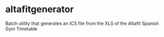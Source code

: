 altafitgenerator
================

Batch utility that generates an ICS file from the XLS of the Altafit Spanish Gym Timetable
